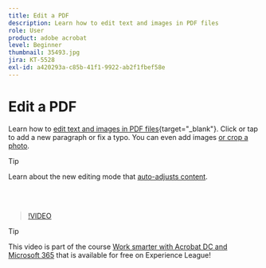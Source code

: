 ```yaml
---
title: Edit a PDF
description: Learn how to edit text and images in PDF files
role: User
product: adobe acrobat
level: Beginner
thumbnail: 35493.jpg
jira: KT-5528
exl-id: a420293a-c85b-41f1-9922-ab2f1fbef58e
---
```

# Edit a PDF

Learn how to [edit text and images in PDF files](https://www.adobe.com/acrobat/online/pdf-editor.html){target="_blank"}. Click or tap to add a new paragraph or fix a typo. You can even add images [or crop a photo](https://www.adobe.com/acrobat/online/crop-pdf.html).

>[!TIP]
>
>Learn about the new editing mode that [auto-adjusts content](auto-adjust-layout.md).

<br>&nbsp;

>[!VIDEO](https://video.tv.adobe.com/v/35493?quality=12&learn=on&hidetitle=true)

>[!TIP]
>
>This video is part of the course [Work smarter with Acrobat DC and Microsoft 365](https://experienceleague.adobe.com/?recommended=Acrobat-U-1-2021.microsoft365) that is available for free on Experience League!
